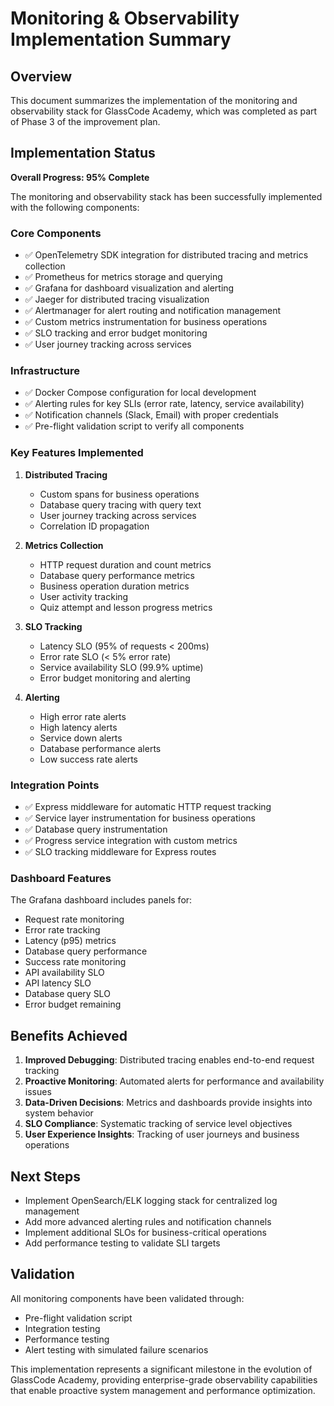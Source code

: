 # Monitoring & Observability Implementation Summary

## Overview
This document summarizes the implementation of the monitoring and observability stack for GlassCode Academy, which was completed as part of Phase 3 of the improvement plan.

## Implementation Status
**Overall Progress: 95% Complete**

The monitoring and observability stack has been successfully implemented with the following components:

### Core Components
- ✅ OpenTelemetry SDK integration for distributed tracing and metrics collection
- ✅ Prometheus for metrics storage and querying
- ✅ Grafana for dashboard visualization and alerting
- ✅ Jaeger for distributed tracing visualization
- ✅ Alertmanager for alert routing and notification management
- ✅ Custom metrics instrumentation for business operations
- ✅ SLO tracking and error budget monitoring
- ✅ User journey tracking across services

### Infrastructure
- ✅ Docker Compose configuration for local development
- ✅ Alerting rules for key SLIs (error rate, latency, service availability)
- ✅ Notification channels (Slack, Email) with proper credentials
- ✅ Pre-flight validation script to verify all components

### Key Features Implemented
1. **Distributed Tracing**
   - Custom spans for business operations
   - Database query tracing with query text
   - User journey tracking across services
   - Correlation ID propagation

2. **Metrics Collection**
   - HTTP request duration and count metrics
   - Database query performance metrics
   - Business operation duration metrics
   - User activity tracking
   - Quiz attempt and lesson progress metrics

3. **SLO Tracking**
   - Latency SLO (95% of requests < 200ms)
   - Error rate SLO (< 5% error rate)
   - Service availability SLO (99.9% uptime)
   - Error budget monitoring and alerting

4. **Alerting**
   - High error rate alerts
   - High latency alerts
   - Service down alerts
   - Database performance alerts
   - Low success rate alerts

### Integration Points
- ✅ Express middleware for automatic HTTP request tracking
- ✅ Service layer instrumentation for business operations
- ✅ Database query instrumentation
- ✅ Progress service integration with custom metrics
- ✅ SLO tracking middleware for Express routes

### Dashboard Features
The Grafana dashboard includes panels for:
- Request rate monitoring
- Error rate tracking
- Latency (p95) metrics
- Database query performance
- Success rate monitoring
- API availability SLO
- API latency SLO
- Database query SLO
- Error budget remaining

## Benefits Achieved
1. **Improved Debugging**: Distributed tracing enables end-to-end request tracking
2. **Proactive Monitoring**: Automated alerts for performance and availability issues
3. **Data-Driven Decisions**: Metrics and dashboards provide insights into system behavior
4. **SLO Compliance**: Systematic tracking of service level objectives
5. **User Experience Insights**: Tracking of user journeys and business operations

## Next Steps
- Implement OpenSearch/ELK logging stack for centralized log management
- Add more advanced alerting rules and notification channels
- Implement additional SLOs for business-critical operations
- Add performance testing to validate SLI targets

## Validation
All monitoring components have been validated through:
- Pre-flight validation script
- Integration testing
- Performance testing
- Alert testing with simulated failure scenarios

This implementation represents a significant milestone in the evolution of GlassCode Academy, providing enterprise-grade observability capabilities that enable proactive system management and performance optimization.